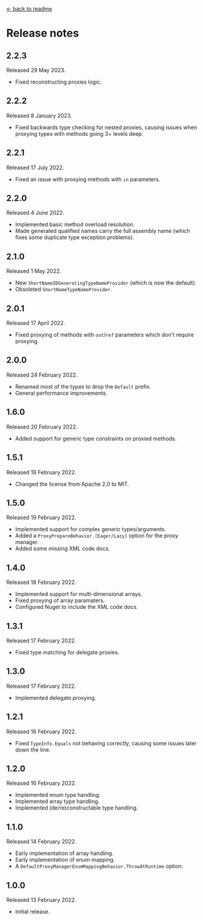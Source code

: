 [← back to readme](README.md)

# Release notes

## 2.2.3
Released 29 May 2023.

* Fixed reconstructing proxies logic.

## 2.2.2
Released 8 January 2023.

* Fixed backwards type checking for nested proxies, causing issues when proxying types with methods going 3+ levels deep.

## 2.2.1
Released 17 July 2022.

* Fixed an issue with proxying methods with `in` parameters.

## 2.2.0
Released 4 June 2022.

* Implemented basic method overload resolution.
* Made generated qualified names carry the full assembly name (which fixes some duplicate type exception problems).

## 2.1.0
Released 1 May 2022.

* New `ShortNameIDGeneratingTypeNameProvider` (which is now the default).
* Obsoleted `ShortNameTypeNameProvider`.

## 2.0.1
Released 17 April 2022.

* Fixed proxying of methods with `out`/`ref` parameters which don't require proxying.

## 2.0.0
Released 24 February 2022.

* Renamed most of the types to drop the `Default` prefix.
* General performance improvements.

## 1.6.0
Released 20 February 2022.

* Added support for generic type constraints on proxied methods.

## 1.5.1
Released 19 February 2022.

* Changed the license from Apache 2.0 to MIT.

## 1.5.0
Released 19 February 2022.

* Implemented support for complex generic types/arguments.
* Added a `ProxyPrepareBehavior.[Eager/Lazy]` option for the proxy manager.
* Added some missing XML code docs.

## 1.4.0
Released 18 February 2022.

* Implemented support for multi-dimensional arrays.
* Fixed proxying of array paramaters.
* Configured Nuget to include the XML code docs.

## 1.3.1
Released 17 February 2022.

* Fixed type matching for delegate proxies.

## 1.3.0
Released 17 February 2022.

* Implemented delegate proxying.

## 1.2.1
Released 16 February 2022.

* Fixed `TypeInfo.Equals` not behaving correctly, causing some issues later down the line.

## 1.2.0
Released 16 February 2022.

* Implemented enum type handling.
* Implemented array type handling.
* Implemented (de/re)constructable type handling.

## 1.1.0
Released 14 February 2022.

* Early implementation of array handling.
* Early implementation of enum mapping.
* A `DefaultProxyManagerEnumMappingBehavior.ThrowAtRuntime` option.

## 1.0.0
Released 13 February 2022.

* Initial release.
